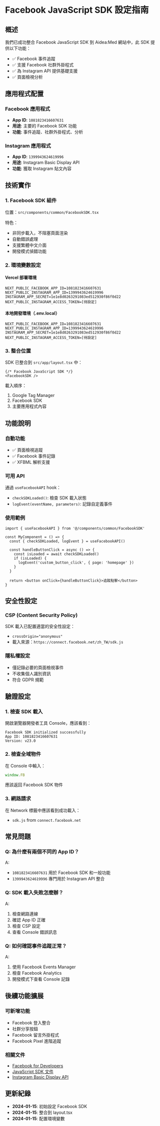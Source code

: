# Facebook JavaScript SDK 設定指南

## 概述

我們已成功整合 Facebook JavaScript SDK 到 Aidea:Med 網站中，此 SDK 提供以下功能：

- ✅ Facebook 事件追蹤
- ✅ 支援 Facebook 社群外掛程式
- ✅ 為 Instagram API 提供基礎支援
- ✅ 頁面檢視分析

## 應用程式配置

### Facebook 應用程式
- **App ID**: `1081823416607631`
- **用途**: 主要的 Facebook SDK 功能
- **功能**: 事件追蹤、社群外掛程式、分析

### Instagram 應用程式
- **App ID**: `1399943624619996`
- **用途**: Instagram Basic Display API
- **功能**: 獲取 Instagram 貼文內容

## 技術實作

### 1. Facebook SDK 組件
位置：`src/components/common/FacebookSDK.tsx`

特色：
- 非同步載入，不阻塞頁面渲染
- 自動錯誤處理
- 支援繁體中文介面
- 開發模式偵錯功能

### 2. 環境變數設定

#### Vercel 部署環境
```
NEXT_PUBLIC_FACEBOOK_APP_ID=1081823416607631
NEXT_PUBLIC_INSTAGRAM_APP_ID=1399943624619996
INSTAGRAM_APP_SECRET=1e1e8d0263291083ed512930f86f0d22
NEXT_PUBLIC_INSTAGRAM_ACCESS_TOKEN=[待設定]
```

#### 本地開發環境（.env.local）
```
NEXT_PUBLIC_FACEBOOK_APP_ID=1081823416607631
NEXT_PUBLIC_INSTAGRAM_APP_ID=1399943624619996
INSTAGRAM_APP_SECRET=1e1e8d0263291083ed512930f86f0d22
NEXT_PUBLIC_INSTAGRAM_ACCESS_TOKEN=[待設定]
```

### 3. 整合位置

SDK 已整合到 `src/app/layout.tsx` 中：

```tsx
{/* Facebook JavaScript SDK */}
<FacebookSDK />
```

載入順序：
1. Google Tag Manager
2. Facebook SDK
3. 主要應用程式內容

## 功能說明

### 自動功能
- ✅ 頁面檢視追蹤
- ✅ Facebook 事件記錄
- ✅ XFBML 解析支援

### 可用 API
通過 `useFacebookAPI` hook：
- `checkSDKLoaded()`: 檢查 SDK 載入狀態
- `logEvent(eventName, parameters)`: 記錄自定義事件

### 使用範例

```tsx
import { useFacebookAPI } from '@/components/common/FacebookSDK'

const MyComponent = () => {
  const { checkSDKLoaded, logEvent } = useFacebookAPI()
  
  const handleButtonClick = async () => {
    const isLoaded = await checkSDKLoaded()
    if (isLoaded) {
      logEvent('custom_button_click', { page: 'homepage' })
    }
  }
  
  return <button onClick={handleButtonClick}>追蹤點擊</button>
}
```

## 安全性設定

### CSP (Content Security Policy)
SDK 載入已配置適當的安全性設定：
- `crossOrigin="anonymous"`
- 載入來源：`https://connect.facebook.net/zh_TW/sdk.js`

### 隱私權設定
- 僅記錄必要的頁面檢視事件
- 不收集個人識別資訊
- 符合 GDPR 規範

## 驗證設定

### 1. 檢查 SDK 載入
開啟瀏覽器開發者工具 Console，應該看到：
```
Facebook SDK initialized successfully
App ID: 1081823416607631
Version: v23.0
```

### 2. 檢查全域物件
在 Console 中輸入：
```javascript
window.FB
```
應該返回 Facebook SDK 物件

### 3. 網路請求
在 Network 標籤中應該看到成功載入：
- `sdk.js` from `connect.facebook.net`

## 常見問題

### Q: 為什麼有兩個不同的 App ID？
A: 
- `1081823416607631` 用於 Facebook SDK 和一般功能
- `1399943624619996` 專門用於 Instagram API 整合

### Q: SDK 載入失敗怎麼辦？
A: 
1. 檢查網路連線
2. 確認 App ID 正確
3. 檢查 CSP 設定
4. 查看 Console 錯誤訊息

### Q: 如何確認事件追蹤正常？
A: 
1. 使用 Facebook Events Manager
2. 檢查 Facebook Analytics
3. 開發模式下查看 Console 記錄

## 後續功能擴展

### 可新增功能
- Facebook 登入整合
- 社群分享按鈕
- Facebook 留言外掛程式
- Facebook Pixel 進階追蹤

### 相關文件
- [Facebook for Developers](https://developers.facebook.com/)
- [JavaScript SDK 文件](https://developers.facebook.com/docs/javascript/)
- [Instagram Basic Display API](https://developers.facebook.com/docs/instagram-basic-display-api/)

## 更新紀錄

- **2024-01-15**: 初始設定 Facebook SDK
- **2024-01-15**: 整合到 layout.tsx
- **2024-01-15**: 配置環境變數 